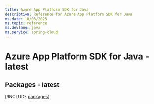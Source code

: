```yaml
---
title: Azure App Platform SDK for Java
description: Reference for Azure App Platform SDK for Java
ms.date: 10/03/2025
ms.topic: reference
ms.devlang: java
ms.service: spring-cloud
---
```

# Azure App Platform SDK for Java - latest
## Packages - latest
[!INCLUDE [packages](app-platform-index.md)]